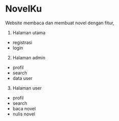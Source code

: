 # NovelKu
Website membaca dan membuat novel dengan fitur,
1. Halaman utama
- registrasi
- login
2. Halaman admin
- profil
- search
- data user
3. Halaman user
- profil
- search
- baca novel
- nulis novel
